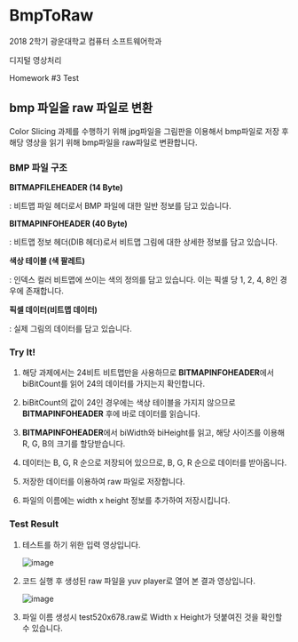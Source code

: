 # BmpToRaw

2018 2학기 광운대학교 컴퓨터 소프트웨어학과

디지털 영상처리

Homework #3 Test

## bmp 파일을 raw 파일로 변환

Color Slicing 과제를 수행하기 위해 jpg파일을 그림판을 이용해서 bmp파일로 저장 후 해당 영상을 읽기 위해 bmp파일을 raw파일로 변환합니다.

### BMP 파일 구조

**BITMAPFILEHEADER (14 Byte)**

: 비트맵 파일 헤더로서 BMP 파일에 대한 일반 정보를 담고 있습니다.

**BITMAPINFOHEADER (40 Byte)**

: 비트맵 정보 헤더(DIB 헤더)로서 비트맵 그림에 대한 상세한 정보를 담고 있습니다.

**색상 테이블 (색 팔레트)**

: 인덱스 컬러 비트맵에 쓰이는 색의 정의를 담고 있습니다. 이는 픽셀 당 1, 2, 4, 8인 경우에 존재합니다.

**픽셀 데이터(비트맵 데이터)**

: 실제 그림의 데이터를 담고 있습니다.

### Try It!

1. 해당 과제에서는 24비트 비트맵만을 사용하므로 **BITMAPINFOHEADER**에서 biBitCount를 읽어 24의 데이터를 가지는지 확인합니다.

2. biBitCount의 값이 24인 경우에는 색상 테이블을 가지지 않으므로 **BITMAPINFOHEADER** 후에 바로 데이터를 읽습니다.

3. **BITMAPINFOHEADER**에서 biWidth와 biHeight를 읽고, 해당 사이즈를 이용해 R, G, B의 크기를 할당받습니다.

4. 데이터는 B, G, R 순으로 저장되어 있으므로, B, G, R 순으로 데이터를 받아옵니다.

5. 저장한 데이터를 이용하여 raw 파일로 저장합니다.

6. 파일의 이름에는 width  x height 정보를 추가하여 저장시킵니다.

### Test Result

1. 테스트를 하기 위한 입력 영상입니다.

   ![image](https://user-images.githubusercontent.com/36066656/49225074-7396d700-f426-11e8-903a-5e8e39c84011.png)

2. 코드 실행 후 생성된 raw 파일을 yuv player로 열어 본 결과 영상입니다.

   ![image](https://user-images.githubusercontent.com/36066656/49225175-b9ec3600-f426-11e8-9c61-81599b830850.png)

3. 파일 이름 생성시 test520x678.raw로 Width x Height가 덧붙여진 것을 확인할 수 있습니다.